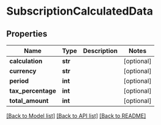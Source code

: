# SubscriptionCalculatedData

## Properties

Name | Type | Description | Notes
------------ | ------------- | ------------- | -------------
**calculation** | **str** |  | [optional] 
**currency** | **str** |  | [optional] 
**period** | **int** |  | [optional] 
**tax_percentage** | **int** |  | [optional] 
**total_amount** | **int** |  | [optional] 

[[Back to Model list]](../README.md#documentation-for-models) [[Back to API list]](../README.md#documentation-for-api-endpoints) [[Back to README]](../README.md)


